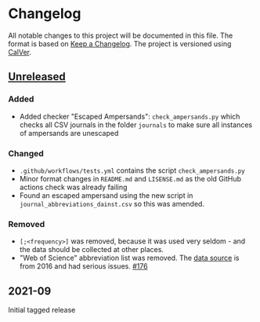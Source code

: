 # Changelog

All notable changes to this project will be documented in this file.
The format is based on [Keep a Changelog](https://keepachangelog.com/en/1.0.0/).
The project is versioned using [CalVer](https://calver.org/).

## [Unreleased]

### Added

- Added checker "Escaped Ampersands": `check_ampersands.py` which checks all CSV journals in the folder `journals` to make sure all instances of ampersands are unescaped

### Changed

- `.github/workflows/tests.yml` contains the script `check_ampersands.py`
- Minor format changes in `README.md` and `LISENSE.md` as the old GitHub actions check was already failing
- Found an escaped ampersand using the new script in `journal_abbreviations_dainst.csv` so this was amended.

### Removed

- `[;<frequency>]` was removed, because it was used very seldom - and the data should be collected at other places.
- "Web of Science" abbreviation list was removed. The [data source](https://su.figshare.com/articles/dataset/Journal_abbreviations_from_Web_of_Science/3207787) is from 2016 and had serious issues. [#176](https://github.com/JabRef/abbrv.jabref.org/issues/176)

## 2021-09

Initial tagged release

<!-- markdownlint-disable-file MD012 MD024 MD033 -->

[Unreleased]: https://github.com/JabRef/abbrv.jabref.org/compare/2021-09...main
